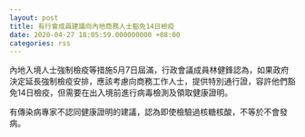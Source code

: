 ```yaml
---
layout: post
title: 有行會成員建議向內地商務人士豁免14日檢疫
date: 2020-04-27 18:05:59.000000000 +08:00
categories: rss
---
```


內地入境人士強制檢疫等措施5月7日屆滿，行政會議成員林健鋒認為，如果政府決定延長強制檢疫安排，應該考慮向商務工作人士，提供特別通行證，容許他們豁免14日檢疫，但需要在出入境前進行病毒檢測及領取健康證明。

有傳染病專家不認同健康證明的建議，認為即使檢驗過核糖核酸，不等於不會發病。
